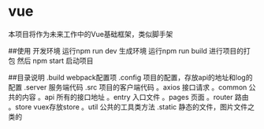 # vue
本项目将作为未来工作中的Vue基础框架，类似脚手架

##使用
开发环境  运行npm run dev 
生成环境  运行npm run build 进行项目的打包 然后 npm start 启动项目

##目录说明
.build webpack配置项
.config  项目的配置，存放api的地址和log的配置
.server 服务端代码
.src 项目的客户端代码
  。axios 接口请求
  。common 公共的内容 
    。api 所有的接口地址
  。entry 入口文件
  。pages 页面
  。router 路由
  。store vuex存放store
  。util 公共的工具类方法
.static  静态的文件，图片文件之类的
